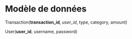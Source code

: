 # Modèle de données

Transaction(**transaction_id**, *user_id*, type, category, amount)

User(**user_id**, username, password)